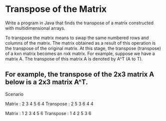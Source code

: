 # Transpose of the Matrix


Write a program in Java that finds the transpose of a matrix constructed with multidimensional arrays.



To transpose the matrix means to swap the same numbered rows and columns of the matrix. The matrix obtained as a result of this operation is the transpose of the original matrix. At this stage, the transpose (transpose) of a kxn matrix becomes an nxk matrix. For example, suppose we have a matrix A. The transpose of this matrix A is denoted by A^T (A to T).



## For example, the transpose of the 2x3 matrix A below is a 2x3 matrix A^T.


Scenario


Matrix :
2 3 4
5 6 4
Transpose :
2 5
3 6
4 4


Matrix :
1 2 3
4 5 6
Transpose :
1 4
2 5
3 6